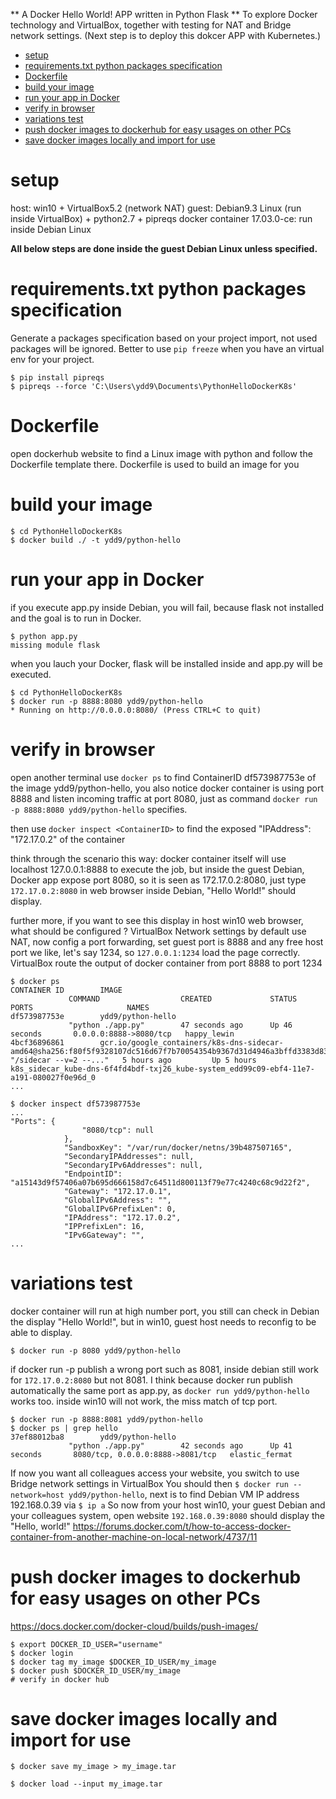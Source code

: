 ** A Docker Hello World! APP written in Python Flask **
To explore Docker technology and VirtualBox, together with testing for NAT and Bridge network settings.
(Next step is to deploy this dokcer APP with Kubernetes.)

- [setup](#setup)
- [requirements.txt python packages specification](#requirementstxt-python-packages-specification)
- [Dockerfile](#dockerfile)
- [build your image](#build-your-image)
- [run your app in Docker](#run-your-app-in-docker)
- [verify in browser](#verify-in-browser)
- [variations test](#variations-test)
- [push docker images to dockerhub for easy usages on other PCs](#push-docker-images-to-dockerhub-for-easy-usages-on-other-pcs)
- [save docker images locally and import for use](#save-docker-images-locally-and-import-for-use)


# setup
host: win10 + VirtualBox5.2 (network NAT)
guest: Debian9.3 Linux (run inside VirtualBox) + python2.7 + pipreqs
        docker container 17.03.0-ce: run inside Debian Linux

**All below steps are done inside the guest Debian Linux unless specified.**

# requirements.txt python packages specification
Generate a packages specification based on your project import, not used packages will be ignored.
Better to use `pip freeze` when you have an virtual env for your project.
```
$ pip install pipreqs
$ pipreqs --force 'C:\Users\ydd9\Documents\PythonHelloDockerK8s'
```

# Dockerfile
open dockerhub website to find a Linux image with python and follow the Dockerfile template there.
Dockerfile is used to build an image for you

# build your image
```
$ cd PythonHelloDockerK8s
$ docker build ./ -t ydd9/python-hello
```

# run your app in Docker
if you execute app.py inside Debian, you will fail, because flask not installed and the goal is to run in Docker.
```
$ python app.py
missing module flask
```
when you lauch your Docker, flask will be installed inside and app.py will be executed.
```
$ cd PythonHelloDockerK8s
$ docker run -p 8888:8080 ydd9/python-hello
* Running on http://0.0.0.0:8080/ (Press CTRL+C to quit)
```

# verify in browser
open another terminal use `docker ps` to find ContainerID df573987753e of the image ydd9/python-hello,
you also notice docker container is using port 8888 and listen incoming traffic at port 8080,
just as command `docker run -p 8888:8080 ydd9/python-hello` specifies.

then use `docker inspect <ContainerID>` to find the exposed "IPAddress": "172.17.0.2" of the container

think through the scenario this way:
docker container itself will use localhost 127.0.0.1:8888 to execute the job, but inside the guest Debian, Docker app expose port 8080, so it is seen as 172.17.0.2:8080, just type `172.17.0.2:8080` in web browser inside Debian, "Hello World!" should display.

further more, if you want to see this display in host win10 web browser, what should be configured ?
VirtualBox Network settings by default use NAT, now config a port forwarding, set guest port is 8888 and any free host port we like, let's say 1234, so `127.0.0.1:1234` load the page correctly. VirtualBox route the output of docker container from port 8888 to port 1234

```
$ docker ps
CONTAINER ID        IMAGE
             COMMAND                  CREATED             STATUS              PORTS                     NAMES
df573987753e        ydd9/python-hello
             "python ./app.py"        47 seconds ago      Up 46 seconds       0.0.0.0:8888->8080/tcp   happy_lewin
4bcf36896861        gcr.io/google_containers/k8s-dns-sidecar-amd64@sha256:f80f5f9328107dc516d67f7b70054354b9367d31d4946a3bffd3383d83d7efe8         "/sidecar --v=2 --..."   5 hours ago         Up 5 hours                                    k8s_sidecar_kube-dns-6f4fd4bdf-txj26_kube-system_edd99c09-ebf4-11e7-a191-080027f0e96d_0
...

$ docker inspect df573987753e
...
"Ports": {
                "8080/tcp": null
            },
            "SandboxKey": "/var/run/docker/netns/39b487507165",
            "SecondaryIPAddresses": null,
            "SecondaryIPv6Addresses": null,
            "EndpointID": "a15143d9f57406a07b695d666158d7c64511d800113f79e77c4240c68c9d22f2",
            "Gateway": "172.17.0.1",
            "GlobalIPv6Address": "",
            "GlobalIPv6PrefixLen": 0,
            "IPAddress": "172.17.0.2",
            "IPPrefixLen": 16,
            "IPv6Gateway": "",
...

```

# variations test

docker container will run at high number port, you still can check in Debian the display "Hello World!", but in win10, guest host needs to reconfig to be able to display.
```
$ docker run -p 8080 ydd9/python-hello
```

if docker run -p publish a wrong port such as 8081, inside debian still work for `172.17.0.2:8080` but not 8081.
I think because docker run publish automatically the same port as app.py, as `docker run ydd9/python-hello` works too. inside win10 will not work, the miss match of tcp port.
```
$ docker run -p 8888:8081 ydd9/python-hello
$ docker ps | grep hello
37ef88012ba8        ydd9/python-hello
             "python ./app.py"        42 seconds ago      Up 41 seconds       8080/tcp, 0.0.0.0:8888->8081/tcp   elastic_fermat
```

If now you want all colleagues access your website, you switch to use Bridge network settings in VirtualBox
You should then `$ docker run --network=host ydd9/python-hello`, next is to find Debian VM IP address 192.168.0.39 via `$ ip a` So now from your host win10, your guest Debian and your colleagues system, open website `192.168.0.39:8080` should display the "Hello, world!"  https://forums.docker.com/t/how-to-access-docker-container-from-another-machine-on-local-network/4737/11


# push docker images to dockerhub for easy usages on other PCs
https://docs.docker.com/docker-cloud/builds/push-images/
```
$ export DOCKER_ID_USER="username"
$ docker login
$ docker tag my_image $DOCKER_ID_USER/my_image
$ docker push $DOCKER_ID_USER/my_image
# verify in docker hub
```

# save docker images locally and import for use
```
$ docker save my_image > my_image.tar

$ docker load --input my_image.tar
```



